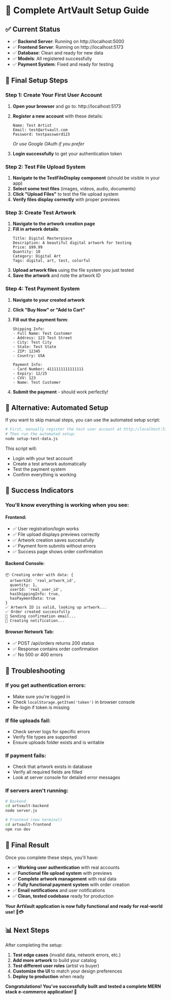 # 🚀 Complete ArtVault Setup Guide

## ✅ Current Status

- ✅ **Backend Server**: Running on http://localhost:5000
- ✅ **Frontend Server**: Running on http://localhost:5173
- ✅ **Database**: Clean and ready for new data
- ✅ **Models**: All registered successfully
- ✅ **Payment System**: Fixed and ready for testing

## 🎯 Final Setup Steps

### Step 1: Create Your First User Account

1. **Open your browser** and go to: http://localhost:5173
2. **Register a new account** with these details:

   ```
   Name: Test Artist
   Email: test@artvault.com
   Password: testpassword123
   ```

   _Or use Google OAuth if you prefer_

3. **Login successfully** to get your authentication token

### Step 2: Test File Upload System

1. **Navigate to the TestFileDisplay component** (should be visible in your app)
2. **Select some test files** (images, videos, audio, documents)
3. **Click "Upload Files"** to test the file upload system
4. **Verify files display correctly** with proper previews

### Step 3: Create Test Artwork

1. **Navigate to the artwork creation page**
2. **Fill in artwork details**:
   ```
   Title: Digital Masterpiece
   Description: A beautiful digital artwork for testing
   Price: $99.99
   Quantity: 10
   Category: Digital Art
   Tags: digital, art, test, colorful
   ```
3. **Upload artwork files** using the file system you just tested
4. **Save the artwork** and note the artwork ID

### Step 4: Test Payment System

1. **Navigate to your created artwork**
2. **Click "Buy Now" or "Add to Cart"**
3. **Fill out the payment form**:

   ```
   Shipping Info:
   - Full Name: Test Customer
   - Address: 123 Test Street
   - City: Test City
   - State: Test State
   - ZIP: 12345
   - Country: USA

   Payment Info:
   - Card Number: 4111111111111111
   - Expiry: 12/25
   - CVV: 123
   - Name: Test Customer
   ```

4. **Submit the payment** - should work perfectly!

## 🔧 Alternative: Automated Setup

If you want to skip manual steps, you can use the automated setup script:

```bash
# First, manually register the test user account at http://localhost:5173
# Then run the automated setup:
node setup-test-data.js
```

This script will:

- Login with your test account
- Create a test artwork automatically
- Test the payment system
- Confirm everything is working

## 🎉 Success Indicators

### You'll know everything is working when you see:

#### Frontend:

- ✅ User registration/login works
- ✅ File upload displays previews correctly
- ✅ Artwork creation saves successfully
- ✅ Payment form submits without errors
- ✅ Success page shows order confirmation

#### Backend Console:

```
📦 Creating order with data: {
  artworkId: 'real_artwork_id',
  quantity: 1,
  userId: 'real_user_id',
  hasShippingInfo: true,
  hasPaymentData: true
}
✅ Artwork ID is valid, looking up artwork...
✅ Order created successfully
📧 Sending confirmation email...
🔔 Creating notification...
```

#### Browser Network Tab:

- ✅ POST /api/orders returns 200 status
- ✅ Response contains order confirmation
- ✅ No 500 or 400 errors

## 🚨 Troubleshooting

### If you get authentication errors:

- Make sure you're logged in
- Check `localStorage.getItem('token')` in browser console
- Re-login if token is missing

### If file uploads fail:

- Check server logs for specific errors
- Verify file types are supported
- Ensure uploads folder exists and is writable

### If payment fails:

- Check that artwork exists in database
- Verify all required fields are filled
- Look at server console for detailed error messages

### If servers aren't running:

```bash
# Backend
cd artvault-backend
node server.js

# Frontend (new terminal)
cd artvault-frontend
npm run dev
```

## 🎯 Final Result

Once you complete these steps, you'll have:

- ✅ **Working user authentication** with real accounts
- ✅ **Functional file upload system** with previews
- ✅ **Complete artwork management** with real data
- ✅ **Fully functional payment system** with order creation
- ✅ **Email notifications** and user notifications
- ✅ **Clean, tested codebase** ready for production

**Your ArtVault application is now fully functional and ready for real-world use! 🎨💳**

## 📊 Next Steps

After completing the setup:

1. **Test edge cases** (invalid data, network errors, etc.)
2. **Add more artwork** to build your catalog
3. **Test different user roles** (artist vs buyer)
4. **Customize the UI** to match your design preferences
5. **Deploy to production** when ready

**Congratulations! You've successfully built and tested a complete MERN stack e-commerce application! 🚀**
